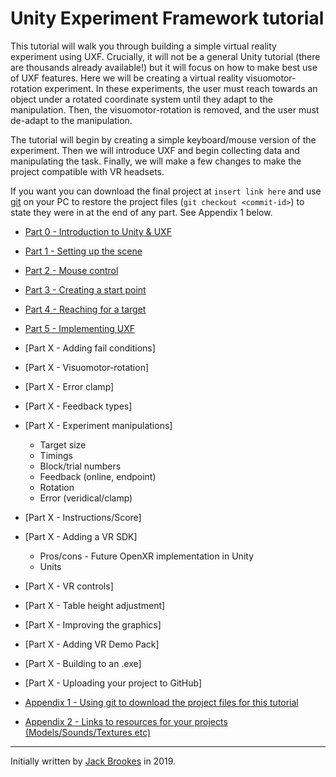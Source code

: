 # Unity Experiment Framework tutorial

This tutorial will walk you through building a simple virtual reality experiment using UXF. Crucially, it will not be a general Unity tutorial (there are thousands already available!) but it will focus on how to make best use of UXF features. Here we will be creating a virtual reality visuomotor-rotation experiment. In these experiments, the user must reach towards an object under a rotated coordinate system until they adapt to the manipulation. Then, the visuomotor-rotation is removed, and the user must de-adapt to the manipulation.

The tutorial will begin by creating a simple keyboard/mouse version of the experiment. Then we will introduce UXF and begin collecting data and manipulating the task. Finally, we will make a few changes to make the project compatible with VR headsets.

If you want you can download the final project at `insert link here` and use [git](https://git-scm.com/) on your PC to restore the project files (`git checkout <commit-id>`) to state they were in at the end of any part. See Appendix 1 below.

* [Part 0 - Introduction to Unity & UXF](http://immersivecognition.github.io/uxf-tutorial/part-0)
* [Part 1 - Setting up the scene](http://immersivecognition.github.io/uxf-tutorial/part-1)
* [Part 2 - Mouse control](http://immersivecognition.github.io/uxf-tutorial/part-2)
* [Part 3 - Creating a start point](http://immersivecognition.github.io/uxf-tutorial/part-3)
* [Part 4 - Reaching for a target](http://immersivecognition.github.io/uxf-tutorial/part-4)
* [Part 5 - Implementing UXF](http://immersivecognition.github.io/uxf-tutorial/part-5)

* [Part X - Adding fail conditions]
* [Part X - Visuomotor-rotation]
* [Part X - Error clamp]
* [Part X - Feedback types]
* [Part X - Experiment manipulations]
    * Target size
    * Timings
    * Block/trial numbers
    * Feedback (online, endpoint)
    * Rotation
    * Error (veridical/clamp)
* [Part X - Instructions/Score]

* [Part X - Adding a VR SDK]
    * Pros/cons - Future OpenXR implementation in Unity
    * Units
* [Part X - VR controls]
* [Part X - Table height adjustment]
* [Part X - Improving the graphics]
* [Part X - Adding VR Demo Pack]
* [Part X - Building to an .exe]
* [Part X - Uploading your project to GitHub]

* [Appendix 1 - Using git to download the project files for this tutorial](http://immersivecognition.github.io/uxf-tutorial/appendix-1)
* [Appendix 2 - Links to resources for your projects (Models/Sounds/Textures etc)](http://immersivecognition.github.io/uxf-tutorial/appendix-2)

---

Initially written by [Jack Brookes](https://twitter.com/jackbrookes) in 2019.